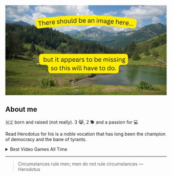 <picture>
 <source media="(prefers-color-scheme: dark)" srcset="./images/hp-profile.jpg">
 <source media="(prefers-color-scheme: light)" srcset="./images/hp-bright.jpg">
 <img alt="YOUR-ALT-TEXT" src="./images/hp-no-image.jpg">
</picture>

## About me

:new_zealand: born and raised (not really).
3 :joy_cat:, 2 :dog2: and a passion for :computer:

<!-- Add more video games later and fix the banner image -->

Read Herodotus for his is a noble vocation that has long been the champion of democracy and the bane of tyrants.

<details>
<summary>Best Video Games All Time </summary>

| **Rank** | **Game**                   | **Hours Played** |
|:---------|:---------------------------|:-----------------|
|     1    | XCOM 2                     | 1455             |
|     2    | The Witcher 3: Wild Hunt   | 1254             |
|     3    | The Elder Scrolls V: Skyrim| 1224             |
|     4    | Fallout 4                  | 2223             |
|     5    | Cyberpunk 2077             | 457              |

</details>

---
>Circumstances rule men; men do not rule circumstances — Herodotus
